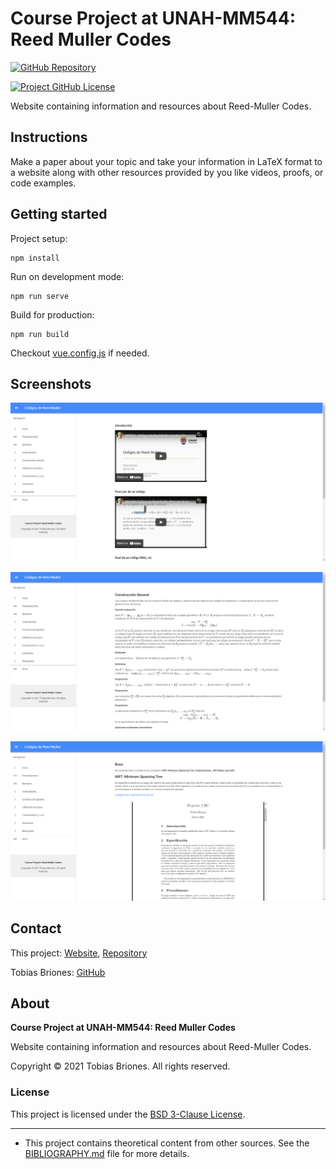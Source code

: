 # Course Project at UNAH-MM544: Reed Muller Codes

[![GitHub Repository](https://img.shields.io/static/v1?label=GITHUB&message=REPOSITORY&labelColor=555&color=0277bd&style=for-the-badge&logo=GITHUB)](https://github.com/tobiasbriones/cp-unah-mm544-reed-muller-codes)

[![Project GitHub License](https://img.shields.io/github/license/tobiasbriones/cp-unah-mm544-reed-muller-codes.svg?style=flat-square)](https://github.com/tobiasbriones/cp-unah-mm544-reed-muller-codes/blob/main/LICENSE)

Website containing information and resources about Reed-Muller Codes.

## Instructions

Make a paper about your topic and take your information in LaTeX format to a website along with
other resources provided by you like videos, proofs, or code examples.

## Getting started

Project setup:

```
npm install
```

Run on development mode:

```
npm run serve
```

Build for production:

```
npm run build
```

Checkout [vue.config.js](./vue.config.js) if needed.

## Screenshots

![Screenshot 1](./docs/screenshot-1.png)

![Screenshot 2](./docs/screenshot-2.png)

![Screenshot 3](./docs/screenshot-3.png)


## Contact

This project: [Website](https://tobiasbriones.github.io/cp-unah-mm544-reed-muller-codes),
[Repository](https://github.com/tobiasbriones/cp-unah-mm544-reed-muller-codes)

Tobias Briones: [GitHub](https://github.com/tobiasbriones)

## About

**Course Project at UNAH-MM544: Reed Muller Codes**

Website containing information and resources about Reed-Muller Codes.

Copyright © 2021 Tobias Briones. All rights reserved.

### License

This project is licensed under the [BSD 3-Clause License](LICENSE).

---

- This project contains theoretical content from other sources. See
  the [BIBLIOGRAPHY.md](BIBLIOGRAPHY.md) file for more details.
